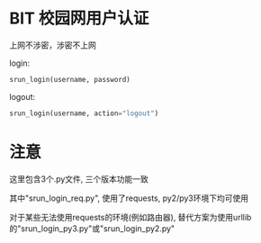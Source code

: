 # BIT 校园网用户认证

上网不涉密，涉密不上网

login:
```python
srun_login(username, password)
```

logout:
```python
srun_login(username, action="logout")
```


# 注意
这里包含3个.py文件, 三个版本功能一致

其中"srun_login_req.py", 使用了requests, py2/py3环境下均可使用

对于某些无法使用requests的环境(例如路由器), 替代方案为使用urllib的"srun_login_py3.py"或"srun_login_py2.py"
